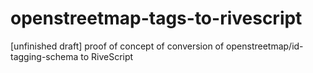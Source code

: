 # openstreetmap-tags-to-rivescript
[unfinished draft] proof of concept of conversion of openstreetmap/id-tagging-schema to RiveScript
